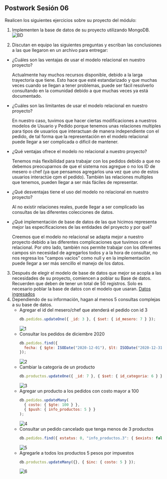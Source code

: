## Postwork Sesión 06

Realicen los siguientes ejercicios sobre su proyecto del módulo:

1. Implementen la base de datos de su proyecto utilizando MongoDB.
   ![BD](https://raw.githubusercontent.com/joanrodriguezhe/BEDU_Grupo11_Backend/master/postwork-sesion06/capturasMongo/bd.png)

2. Discutan en equipo las siguientes preguntas y escriban las conclusiones a las que llegaron en un archivo para entregar:

- ¿Cuáles son las ventajas de usar el modelo relacional en nuestro proyecto?

    Actualmente hay muchos recursos disponible, debido a la larga trayectoria que tiene. Esto hace que esté estandarizado y que muchas veces cuando se llegan a tener problemas, puede ser fácil resolverlo consultando en la comunidad debido a que muchas veces ya está documentado.
- ¿Cuáles son las limitantes de usar el modelo relacional en nuestro proyecto?

    En nuestro caso, tuvimos que hacer ciertas modificaciones a nuestros modelos de Usuario y Pedido porque tenemos unas relaciones multiples para tipos de usuarios que interactuan de manera independiente con el pedido, de tal forma que la representación en el modelo relacional puede llegar a ser complicada o dificil de mantener.
- ¿Qué ventajas ofrece el modelo no relacional a nuestro proyecto?

    Tenemos más flexibilidad para trabajar con los pedidos debido a que no debemos preocuparnos de que el sistema nos agregue o no los ID de mesero o chef (ya que pensamos agregarlos una vez que uno de estos usuarios interactúe cpm el pedido). También las relaciones multiples que tenemos, pueden llegar a ser más fáciles de representar.
- ¿Qué desventajas tiene el uso del modelo no relacional en nuestro proyecto?

    Al no existir relaciones reales, puede llegar a ser complicado las consultas de las diferentes colecciones de datos.
- ¿Qué implementación de base de datos de las que hicimos representa mejor las especificaciones de las entidades del proyecto y por qué?

    Creemos que el modelo no relacional se adapta mejor a nuestro proyecto debido a las diferentes complicaciones que tuvimos con el relacional. Por otro lado, también nos permite trabajar con los diferentes campos sin necesidad de agregarlos todos y a la hora de consultar, no nos regresa los "campos vacíos" como null y en la implementación puede llegar a ser más sencillo el manejo de los datos.

3. Después de elegir el modelo de base de datos que mejor se acopla a las necesidades de su proyecto, comiencen a poblar su Base de datos. Recuerden que deben de tener un total de 50 registros. Solo es necesario poblar la base de datos con el modelo que usaran.
   [Datos ingresados](./datosInsertados.txt)
4. Dependiendo de su información, hagan al menos 5 consultas complejas a su base de datos.
   - Agregar el id del mesero/chef que atenderá el pedido con id 3
     ```js
     db.pedidos.updateOne({ _id: 3 }, { $set: { id_mesero: 7 } });
     ```
     ![1](https://raw.githubusercontent.com/joanrodriguezhe/BEDU_Grupo11_Backend/master/postwork-sesion06/capturasMongo/1.png)
   - Consultar los pedidos de diciembre 2020
     ```js
     db.pedidos.find({
       fecha: { $gte: ISODate("2020-12-01"), $lt: ISODate("2020-12-31") },
     });
     ```
     ![2](https://raw.githubusercontent.com/joanrodriguezhe/BEDU_Grupo11_Backend/master/postwork-sesion06/capturasMongo/2.png)
   - Cambiar la categoria de un producto
     ```js
     db.productos.updateOne({ _id: 7 }, { $set: { id_categoria: 6 } });
     ```
     ![3](https://raw.githubusercontent.com/joanrodriguezhe/BEDU_Grupo11_Backend/master/postwork-sesion06/capturasMongo/3.png)
   - Agregar un producto a los pedidos con costo mayor a 100
     ```js
     db.pedidos.updateMany(
       { costo: { $gte: 100 } },
       { $push: { info_productos: 5 } }
     );
     ```
     ![4](https://raw.githubusercontent.com/joanrodriguezhe/BEDU_Grupo11_Backend/master/postwork-sesion06/capturasMongo/4.png)
   - Consultar un pedido cancelado que tenga menos de 3 productos
     ```js
     db.pedidos.find({ estatus: 0, "info_productos.3": { $exists: false } });
     ```
     ![5](https://raw.githubusercontent.com/joanrodriguezhe/BEDU_Grupo11_Backend/master/postwork-sesion06/capturasMongo/5.png)
   - Agregarle a todos los productos 5 pesos por impuestos
     ```js
     db.productos.updateMany({}, { $inc: { costo: 5 } });
     ```
     ![6](https://raw.githubusercontent.com/joanrodriguezhe/BEDU_Grupo11_Backend/master/postwork-sesion06/capturasMongo/6.png)
